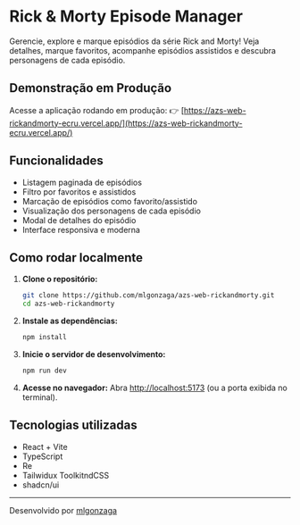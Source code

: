 # Rick & Morty Episode Manager

Gerencie, explore e marque episódios da série Rick and Morty! Veja detalhes, marque favoritos, acompanhe episódios assistidos e descubra personagens de cada episódio.

## Demonstração em Produção

Acesse a aplicação rodando em produção:
👉 [https://azs-web-rickandmorty-ecru.vercel.app/](https://azs-web-rickandmorty-ecru.vercel.app/)

## Funcionalidades
- Listagem paginada de episódios
- Filtro por favoritos e assistidos
- Marcação de episódios como favorito/assistido
- Visualização dos personagens de cada episódio
- Modal de detalhes do episódio
- Interface responsiva e moderna

## Como rodar localmente

1. **Clone o repositório:**
   ```bash
   git clone https://github.com/mlgonzaga/azs-web-rickandmorty.git
   cd azs-web-rickandmorty
   ```

2. **Instale as dependências:**
   ```bash
   npm install

   ```

3. **Inicie o servidor de desenvolvimento:**
   ```bash
   npm run dev

   ```

4. **Acesse no navegador:**
   Abra [http://localhost:5173](http://localhost:5173) (ou a porta exibida no terminal).

## Tecnologias utilizadas
- React + Vite
- TypeScript
- Re
- Tailwidux ToolkitndCSS
- shadcn/ui

---

Desenvolvido por [mlgonzaga](https://github.com/mlgonzaga)

